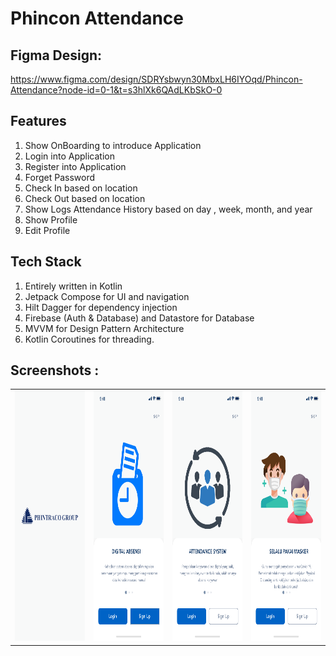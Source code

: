 # Phincon Attendance 

## Figma Design: 
https://www.figma.com/design/SDRYsbwyn30MbxLH6IYOqd/Phincon-Attendance?node-id=0-1&t=s3hlXk6QAdLKbSkO-0

## Features 
1. Show OnBoarding to introduce Application
2. Login into Application
3. Register into Application
4. Forget Password
5. Check In based on location
6. Check Out based on location
7. Show Logs Attendance History based on day , week, month, and year 
8. Show Profile 
9. Edit Profile

## Tech Stack 
1. Entirely written in Kotlin 
2. Jetpack Compose for UI and navigation
3. Hilt Dagger for dependency injection 
4. Firebase (Auth & Database) and Datastore for Database
5. MVVM for Design Pattern Architecture
6. Kotlin Coroutines for threading.

## Screenshots :
 <table align="center">
  <tr>
    <td><img src="https://github.com/atifa1110/PhinconAttendance/blob/master/SPLASHSCREEN.png" alt="Login"
         style="width:200px;height:400px;" </td>
     <td><img src="https://github.com/atifa1110/PhinconAttendance/blob/master/ONBOARDING.png" alt="Daftar1"
         style="width:200px;height:400px;" </td>
    <td><img src="https://github.com/atifa1110/PhinconAttendance/blob/master/ONBOARDING%202.png" alt="Daftar2"
         style="width:200px;height:400px;"></td>
   <td><img src="https://github.com/atifa1110/PhinconAttendance/blob/master/ONBOARDING%203.png" alt="Daftar3"
         style="width:200px;height:400px;"></td>
  </tr>
 
